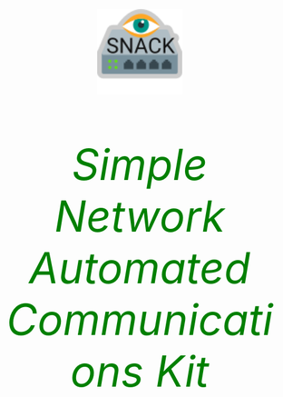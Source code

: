 <p align="Center"><img src="https://github.com/Capt-Rog/SNACK/blob/master/SNACK/Images/snack_logo.png?raw=true" width="150"/></p>
<p align="center" style="color:green;font-size:75px;"><em>Simple Network Automated Communications Kit</em></p>
